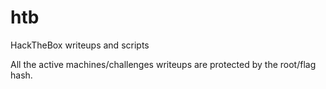 # htb
HackTheBox writeups and scripts

All the active machines/challenges writeups are protected by the root/flag hash. 
